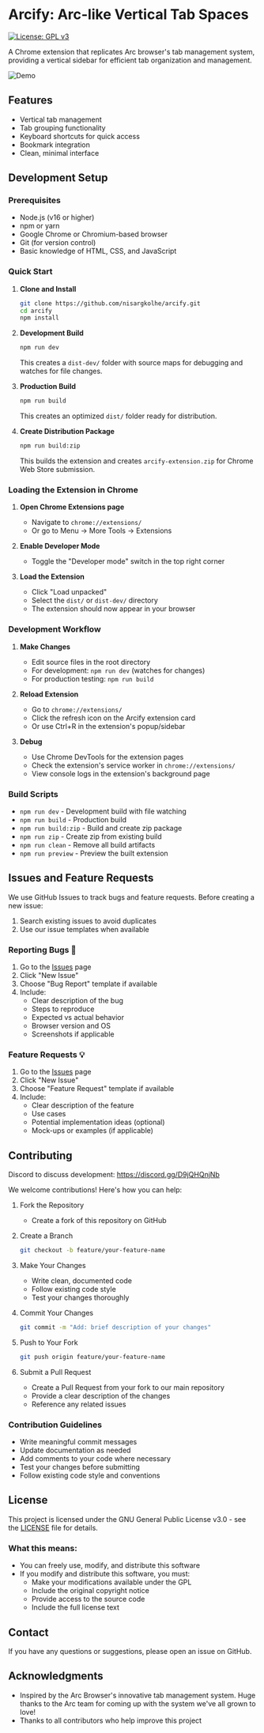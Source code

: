 # Arcify: Arc-like Vertical Tab Spaces

[![License: GPL v3](https://img.shields.io/badge/License-GPLv3-blue.svg)](https://www.gnu.org/licenses/gpl-3.0)

A Chrome extension that replicates Arc browser's tab management system, providing a vertical sidebar for efficient tab organization and management.

![Demo](assets/extension.gif)

## Features

- Vertical tab management
- Tab grouping functionality
- Keyboard shortcuts for quick access
- Bookmark integration
- Clean, minimal interface

## Development Setup

### Prerequisites

- Node.js (v16 or higher)
- npm or yarn
- Google Chrome or Chromium-based browser
- Git (for version control)
- Basic knowledge of HTML, CSS, and JavaScript

### Quick Start

1. **Clone and Install**
   ```bash
   git clone https://github.com/nisargkolhe/arcify.git
   cd arcify
   npm install
   ```

2. **Development Build**
   ```bash
   npm run dev
   ```
   This creates a `dist-dev/` folder with source maps for debugging and watches for file changes.

3. **Production Build**
   ```bash
   npm run build
   ```
   This creates an optimized `dist/` folder ready for distribution.

4. **Create Distribution Package**
   ```bash
   npm run build:zip
   ```
   This builds the extension and creates `arcify-extension.zip` for Chrome Web Store submission.

### Loading the Extension in Chrome

1. **Open Chrome Extensions page**
   - Navigate to `chrome://extensions/`
   - Or go to Menu → More Tools → Extensions

2. **Enable Developer Mode**
   - Toggle the "Developer mode" switch in the top right corner

3. **Load the Extension**
   - Click "Load unpacked"
   - Select the `dist/` or `dist-dev/` directory
   - The extension should now appear in your browser

### Development Workflow

1. **Make Changes**
   - Edit source files in the root directory
   - For development: `npm run dev` (watches for changes)
   - For production testing: `npm run build`

2. **Reload Extension**
   - Go to `chrome://extensions/`
   - Click the refresh icon on the Arcify extension card
   - Or use Ctrl+R in the extension's popup/sidebar

3. **Debug**
   - Use Chrome DevTools for the extension pages
   - Check the extension's service worker in `chrome://extensions/`
   - View console logs in the extension's background page

### Build Scripts

- `npm run dev` - Development build with file watching
- `npm run build` - Production build
- `npm run build:zip` - Build and create zip package
- `npm run zip` - Create zip from existing build
- `npm run clean` - Remove all build artifacts
- `npm run preview` - Preview the built extension

## Issues and Feature Requests

We use GitHub Issues to track bugs and feature requests. Before creating a new issue:

1. Search existing issues to avoid duplicates
2. Use our issue templates when available

### Reporting Bugs 🐛

1. Go to the [Issues](https://github.com/nisargkolhe/arcify/issues) page
2. Click "New Issue"
3. Choose "Bug Report" template if available
4. Include:
   - Clear description of the bug
   - Steps to reproduce
   - Expected vs actual behavior
   - Browser version and OS
   - Screenshots if applicable

### Feature Requests 💡

1. Go to the [Issues](https://github.com/nisargkolhe/arcify/issues) page
2. Click "New Issue"
3. Choose "Feature Request" template if available
4. Include:
   - Clear description of the feature
   - Use cases
   - Potential implementation ideas (optional)
   - Mock-ups or examples (if applicable)

## Contributing

Discord to discuss development: https://discord.gg/D9jQHQnjNb

We welcome contributions! Here's how you can help:

1. Fork the Repository
   - Create a fork of this repository on GitHub

2. Create a Branch
   ```bash
   git checkout -b feature/your-feature-name
   ```

3. Make Your Changes
   - Write clean, documented code
   - Follow existing code style
   - Test your changes thoroughly

4. Commit Your Changes
   ```bash
   git commit -m "Add: brief description of your changes"
   ```

5. Push to Your Fork
   ```bash
   git push origin feature/your-feature-name
   ```

6. Submit a Pull Request
   - Create a Pull Request from your fork to our main repository
   - Provide a clear description of the changes
   - Reference any related issues

### Contribution Guidelines

- Write meaningful commit messages
- Update documentation as needed
- Add comments to your code where necessary
- Test your changes before submitting
- Follow existing code style and conventions

## License

This project is licensed under the GNU General Public License v3.0 - see the [LICENSE](LICENSE) file for details.

### What this means:

- You can freely use, modify, and distribute this software
- If you modify and distribute this software, you must:
  - Make your modifications available under the GPL
  - Include the original copyright notice
  - Provide access to the source code
  - Include the full license text

## Contact

If you have any questions or suggestions, please open an issue on GitHub.

## Acknowledgments

- Inspired by the Arc Browser's innovative tab management system. Huge thanks to the Arc team for coming up with the system we've all grown to love!
- Thanks to all contributors who help improve this project 
